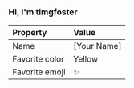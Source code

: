 ### Hi, I'm timgfoster

| Property | Value |
|:---------------|:-----------------|
| Name | [Your Name] |
| Favorite color | Yellow |
| Favorite emoji | :sparkles: |
